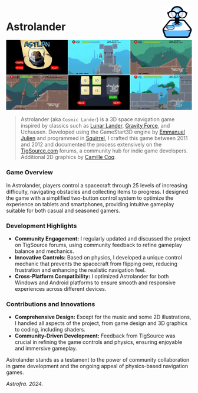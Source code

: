 <img src="img/tigslogo.png" align="right" width="80"/>

# Astrolander

[![hero image](img/astlan-hero.png)](img/astlan-hires.png)

> Astrolander (aka `Cosmic Lander`) is a 3D space navigation game inspired by classics such as [Lunar Lander](https://en.wikipedia.org/wiki/Lunar_Lander_(1979_video_game)), [Gravity Force](https://www.lemonamiga.com/games/details.php?id=1196), and Uchuusen. Developed using the GameStart3D engine by [Emmanuel Julien](https://github.com/ejulien/) and programmed in [Squirrel](https://github.com/albertodemichelis/squirrel), I crafted this game between 2011 and 2012 and documented the process extensively on the [TigSource.com](https://forums.tigsource.com/index.php?topic=20609.0) forums, a community hub for indie game developers.<br>
Additional 2D graphics by [Camille Coq](https://camillecee.weebly.com/).

### Game Overview

In Astrolander, players control a spacecraft through 25 levels of increasing difficulty, navigating obstacles and collecting items to progress. I designed the game with a simplified two-button control system to optimize the experience on tablets and smartphones, providing intuitive gameplay suitable for both casual and seasoned gamers.

### Development Highlights

- **Community Engagement:** I regularly updated and discussed the project on TigSource forums, using community feedback to refine gameplay balance and mechanics.
- **Innovative Controls:** Based on physics, I developed a unique control mechanic that prevents the spacecraft from flipping over, reducing frustration and enhancing the realistic navigation feel.
- **Cross-Platform Compatibility:** I optimized Astrolander for both Windows and Android platforms to ensure smooth and responsive experiences across different devices.

### Contributions and Innovations

- **Comprehensive Design:** Except for the music and some 2D illustrations, I handled all aspects of the project, from game design and 3D graphics to coding, including shaders.
- **Community-Driven Development:** Feedback from TigSource was crucial in refining the game controls and physics, ensuring enjoyable and immersive gameplay.

Astrolander stands as a testament to the power of community collaboration in game development and the ongoing appeal of physics-based navigation games.

_Astrofra. 2024._

